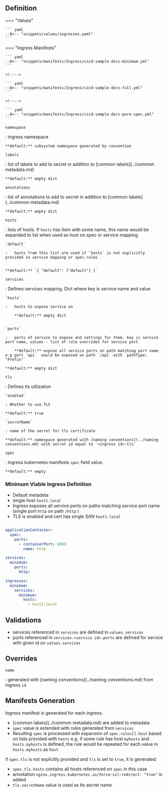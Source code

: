 ## Definition



=== "Values"

    ``` yaml
    --8<-- "snippets/values/ingresses.yaml"
    ```

=== "Ingress Manifests"

    ``` yaml
    --8<-- "snippets/manifests/Ingress/cicd-sample-docs-minimum.yml"
    ```

    <!---->

    ``` yaml
    --8<-- "snippets/manifests/Ingress/cicd-sample-docs-full.yml"
    ```

    <!---->

    ``` yaml
    --8<-- "snippets/manifests/Ingress/cicd-sample-docs-pure-spec.yml"
    ```



`namespace`

:   ingress namespace

    **default:** subsystem namespace generated by convention

`labels`

:   list of labels to add to secret in addition to [common labels](../common metadata.md)

    **default:** empty dict

`annotations`

:   list of annotations to add to secret in addition to [common labels](../common metadata.md)

    **default:** empty dict

`hosts`

:   lists of hosts. If `hosts` has item with some name, this name would be expanded to list when used as host on spec or service mapping

    `default`

    :   hosts from this list are used if `hosts` is not explicitly provided in service mapping or spec.rules

        
    **default:** `{ "default": ["default"] }`


`services`

:   Defines services mapping. Dict where key is service name and value

    `hosts`

    :   hosts to expose service on

        **default:** empty dict
    

    `ports`

    :   ports of service to expose and settings for them. key is service port name, values - list of rule overrides for service port

        **default:** expose all service ports on path matching port name e.g port `api`  would be exposed on path `/api` with `pathType: "Prefix"`

    **default:** empty dict

`tls`

:   Defines tls utilization

    `enabled`

    : Whether to use TLS

    **default:** true

    `secretName`

    : name of the secret for tls certificate

    **default:** namespace generated with [naming conventions](../naming conventions.md) with secret id equal to `<ingress id>-tls`

`spec`    

:   Ingress  kubernetes manifests `spec` field value. 

    **default:** empty 



### Minimum Viable Ingress Definition

- Default metadata
- single host `host1.local`
- Ingress exposes all service ports on paths matching service port name (single port `http` on path `/http`  )
- TLS is enabled and cert has single SAN `host1.local`
  
``` yaml

applicationContainer:
  spec:
    ports:
      - containerPort: 8080
        name: http  

services:
  minimum: 
    ports:
      http:

ingresses:
  minimum:
    services:
      minimum:
        hosts:
          - host1.local      
```

## Validations

- services referenced in `services` are defined in `values.services`
- ports referenced in `services.<service id>.ports` are defined for service with given id on `values.services`


## Overrides

`name`

:   generated with [naming conventions](../naming conventions.md) from ingress `id`

## Manifests Generation 

Ingress manifest is generated for each ingress.

- [common labels](../common metadata.md) are added to metadata
- `spec` value is extended with rules generated from `services`
-  Resulting `spec` is processed with expansion of `spec.rules[].host` based on lists provided with `hosts` e.g. if some rule has host `myhosts` and `hosts.myhosts` is defined, the rule would be repeated for each value in `hosts.myhosts` as `host`

if `spec.tls` is not explicitly provided and `tls` is set to `true`, it is generated:

  - `spec.tls.hosts` contains all hosts referenced on `spec` in this case
  - annotation `nginx.ingress.kubernetes.io/force-ssl-redirect: "true"` is added
  - `tls.secretName` value is used as tls secret name



